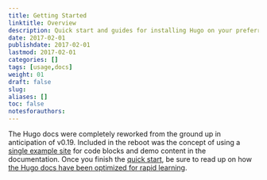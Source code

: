 ```yaml
---
title: Getting Started
linktitle: Overview
description: Quick start and guides for installing Hugo on your preferred operating system.
date: 2017-02-01
publishdate: 2017-02-01
lastmod: 2017-02-01
categories: []
tags: [usage,docs]
weight: 01
draft: false
slug:
aliases: []
toc: false
notesforauthors:
---
```


The Hugo docs were completely reworked from the ground up in anticipation of v0.19. Included in the reboot was the concept of using a [single example site][] for code blocks and demo content in the documentation. Once you finish the [quick start][], be sure to read up on how [the Hugo docs have been optimized for rapid learning][].

[quick start]: /getting-started/quick-start/
[single example site]: /getting-started/using-the-hugo-docs/
[the Hugo docs have been optimized for rapid learning]: /getting-started/using-the-hugo-docs/